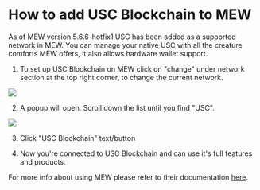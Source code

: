 # How to add USC Blockchain to MEW

As of MEW version 5.6.6-hotfix1 USC has been added as a supported network in MEW. You can manage your native USC with all
the creature comforts MEW offers, it also allows hardware wallet support. 

1. To set up USC Blockchain on MEW click on "change" under network section at the top right corner, to change the current 
network.

![](.gitbook/assets/MEW_1.png)

2. A popup will open. Scroll down the list until you find "USC".

![](.gitbook/assets/MEW_2.png)

3. Click "USC Blockchain" text/button

4. Now you're connected to USC Blockchain and can use it's full features and products.

For more info about using MEW please refer to their documentation [here](https://kb.myetherwallet.com/).

